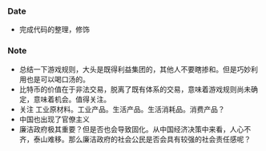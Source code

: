 ### Date
- 完成代码的整理，修饰

### Note
- 总结一下游戏规则，大头是既得利益集团的，其他人不要瞎掺和。但是巧妙利用也是可以喝口汤的。
- 比特币的价值在于非法交易，脱离了既有体系的交易，意味着游戏规则尚未确定，意味着机会。值得关注。
- 关注 工业原材料。工业产品。生活产品。生活消耗品。消费产品？
- 中国也出现了官僚主义
- 廉洁政府极其重要？但是否也会导致固化。从中国经济决策中来看，人心不齐，泰山难移。那么廉洁政府的社会公民是否会具有较强的社会责任感呢？